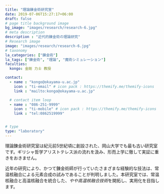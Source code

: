 ```yaml
---
title: "理論錬金術研究室"
date: 2019-07-06T15:27:17+06:00
draft: false
# page title background image
bg_image: "images/research/research-6.jpg"
# meta description
description : "近代的錬金術の理論研究"
# Research image
image: "images/research/research-6.jpg"
# taxonomy
la_categories: ["錬金術"]
la_tags: ["錬金術", "理論", "魔術シミュレーション"]
faculties:
  kongo: 金剛 力士 教授

contact:
  - name : "kongo@okayama-u.ac.jp"
    icon : "ti-email" # icon pack : https://themify.me/themify-icons
    link : "mailto:kongo@okayama-u.ac.jp"

  # contact item loop
  - name : "086-251-9999"
    icon : "ti-mobile" # icon pack : https://themify.me/themify-icons
    link : "tel:0862519999"


# type
type: "laboratory"
---
```

理論錬金術研究室は紀元前5世紀頃に創設された、岡山大学でも最も古い研究室です。ギリシャ哲学アリストテレス派の流れを汲み、形而上学に徹して実証に重きをおきません。

近年の研究により、かつて錬金術師が行っていたさまざまな経験的な技法は、常温核融合による元素合成の試みであることが判明しました。本研究室では、常温核融合と高温核融合を統合した、*やや高温核融合技術*を開拓し、実用化を目指します。
